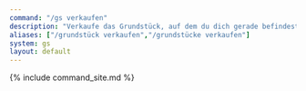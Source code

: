 ```yaml
---
command: "/gs verkaufen"
description: "Verkaufe das Grundstück, auf dem du dich gerade befindest. Du erhältst 50% des Kaufpreises zurück."
aliases: ["/grundstück verkaufen","/grundstücke verkaufen"]
system: gs
layout: default
---
```

{% include command_site.md %}
